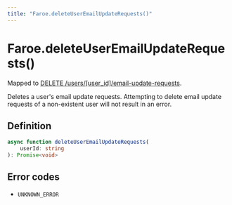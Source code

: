 ```yaml
---
title: "Faroe.deleteUserEmailUpdateRequests()"
---
```


# Faroe.deleteUserEmailUpdateRequests()

Mapped to [DELETE /users/\[user_id\]/email-update-requests](/api-reference/rest/endpoints/delete_users_userid_email-update-requests).

Deletes a user's email update requests. Attempting to delete email update requests of a non-existent user will not result in an error.

## Definition

```ts
async function deleteUserEmailUpdateRequests(
    userId: string
): Promise<void>
```
## Error codes

- `UNKNOWN_ERROR`
